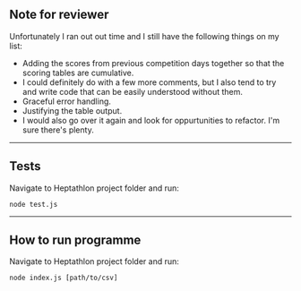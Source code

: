Note for reviewer
------------

Unfortunately I ran out out time and I still have the following things on my list:

 - Adding the scores from previous competition days together so that the scoring tables are cumulative.
 - I could definitely do with a few more comments, but I also tend to try and write code that can be easily understood without them.
 - Graceful error handling.
 - Justifying the table output.
 - I would also go over it again and look for oppurtunities to refactor. I'm sure there's plenty.


---
Tests
------------
Navigate to Heptathlon project folder and run: 
```
node test.js
```

---
How to run programme
------------
Navigate to Heptathlon project folder and run: 
```
node index.js [path/to/csv]
```